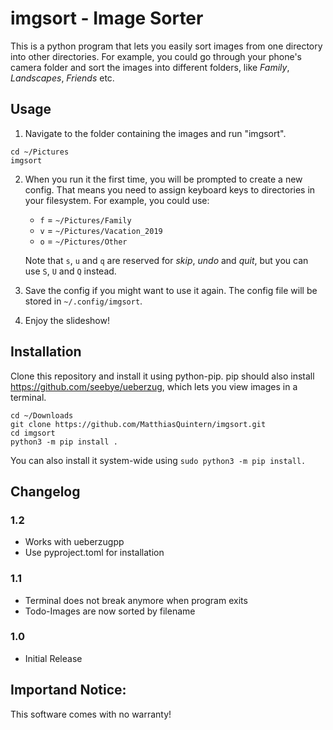 # imgsort - Image Sorter
This is a python program that lets you easily sort images from one directory into other directories.
For example, you could go through your phone's camera folder and sort the images into different folders, like *Family*, *Landscapes*, *Friends* etc.

## Usage
1. Navigate to the folder containing the images and run "imgsort". 
```shell
cd ~/Pictures
imgsort
```
2. When you run it the first time, you will be prompted to create a new config. That means you need to assign keyboard keys to directories in your filesystem.
    For example, you could use:
    - `f` = `~/Pictures/Family`
    - `v` = `~/Pictures/Vacation_2019`
    - `o` = `~/Pictures/Other`

    Note that `s`, `u` and `q` are reserved for *skip*, *undo* and *quit*, but you can use `S`, `U` and `Q` instead.
3. Save the config if you might want to use it again. The config file will be stored in `~/.config/imgsort`.
4. Enjoy the slideshow!

## Installation
Clone this repository and install it using python-pip.
pip should also install https://github.com/seebye/ueberzug, which lets you view images in a terminal.
```shell
cd ~/Downloads
git clone https://github.com/MatthiasQuintern/imgsort.git
cd imgsort
python3 -m pip install .
```
You can also install it system-wide using `sudo python3 -m pip install.`

## Changelog
### 1.2
- Works with ueberzugpp
- Use pyproject.toml for installation

### 1.1
- Terminal does not break anymore when program exits
- Todo-Images are now sorted by filename

### 1.0
- Initial Release

## Importand Notice:
This software comes with no warranty!
